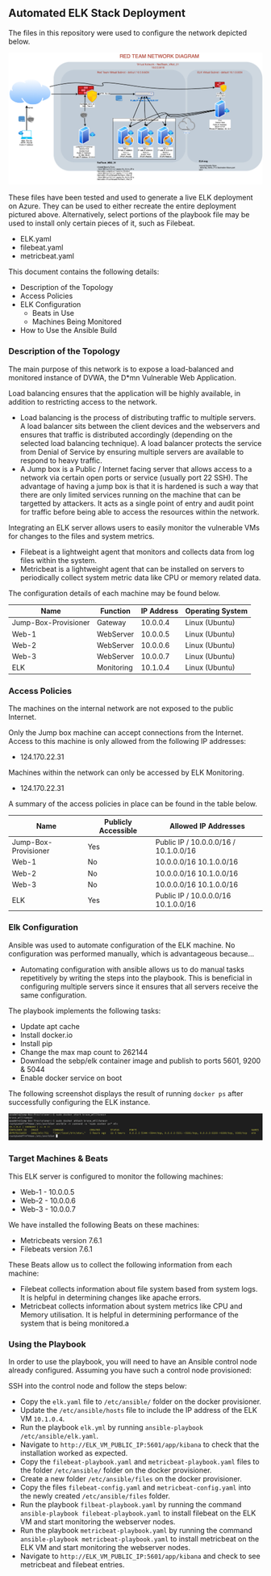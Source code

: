 ## Automated ELK Stack Deployment

The files in this repository were used to configure the network depicted below.

![Red Team Network Diagram](Ansible/RedTeam_ELK_NetworkDiagram.png)

These files have been tested and used to generate a live ELK deployment on Azure. They can be used to either recreate the entire deployment pictured above. Alternatively, select portions of the playbook file may be used to install only certain pieces of it, such as Filebeat.

  - ELK.yaml
  - filebeat.yaml
  - metricbeat.yaml

This document contains the following details:
- Description of the Topology
- Access Policies
- ELK Configuration
  - Beats in Use
  - Machines Being Monitored
- How to Use the Ansible Build


### Description of the Topology

The main purpose of this network is to expose a load-balanced and monitored instance of DVWA, the D*mn Vulnerable Web Application.

Load balancing ensures that the application will be highly available, in addition to restricting access to the network.
- Load balancing is the process of distributing traffic to multiple servers. A load balancer sits between the client devices and the webservers and ensures that traffic is distributed accordingly (depending on the selected load balancing technique). A load balancer protects the service from Denial of Service by ensuring multiple servers are available to respond to heavy traffic. 
- A Jump box is a Public / Internet facing server that allows access to a network via certain open ports or service (usually port 22 SSH). The advantage of having a jump box is that it is hardened is such a way that there are only limited services running on the machine that can be targetted by attackers. It acts as a single point of entry and audit point for traffic before being able to access the resources within the network.

Integrating an ELK server allows users to easily monitor the vulnerable VMs for changes to the files and system metrics.
- Filebeat is a lightweight agent that monitors and collects data from log files within the system.
- Metricbeat is a lightweight agent that can be installed on servers to periodically collect system metric data like CPU or memory related data.

The configuration details of each machine may be found below.


| Name     | Function | IP Address | Operating System |
|----------|----------|------------|------------------|
| Jump-Box-Provisioner | Gateway  | 10.0.0.4   | Linux (Ubuntu)   |
| Web-1    | WebServer         | 10.0.0.5           | Linux (Ubuntu)                 |
| Web-2    | WebServer         | 10.0.0.6           | Linux (Ubuntu)                 |
| Web-3    | WebServer         | 10.0.0.7           | Linux (Ubuntu)                 |
| ELK    | Monitoring         | 10.1.0.4          | Linux (Ubuntu)                 |

### Access Policies

The machines on the internal network are not exposed to the public Internet. 

Only the Jump box machine can accept connections from the Internet. Access to this machine is only allowed from the following IP addresses:
- 124.170.22.31

Machines within the network can only be accessed by ELK Monitoring.
- 124.170.22.31

A summary of the access policies in place can be found in the table below.

| Name     | Publicly Accessible | Allowed IP Addresses |
|----------|---------------------|----------------------|
| Jump-Box-Provisioner | Yes         | Public IP / 10.0.0.0/16 / 10.1.0.0/16   |
|    Web-1      | No                    | 10.0.0.0/16 10.1.0.0/16                     |
|    Web-2     | No                    | 10.0.0.0/16  10.1.0.0/16                   |
|    Web-3     | No                    | 10.0.0.0/16  10.1.0.0/16                   |
|    ELK    | Yes                    | Public IP / 10.0.0.0/16  10.1.0.0/16                   |

### Elk Configuration

Ansible was used to automate configuration of the ELK machine. No configuration was performed manually, which is advantageous because...
- Automating configuration with ansible allows us to do manual tasks repetitively by writing the steps into the playbook. This is beneficial in configuring multiple servers since it ensures that all servers receive the same configuration. 

The playbook implements the following tasks:
- Update apt cache
- Install docker.io
- Install pip
- Change the max map count to 262144
- Download the sebp/elk container image and publish to ports 5601, 9200 & 5044
- Enable docker service on boot

The following screenshot displays the result of running `docker ps` after successfully configuring the ELK instance.


![docker ps output](Ansible/docker_ps_output.png)

### Target Machines & Beats
This ELK server is configured to monitor the following machines:
- Web-1 - 10.0.0.5
- Web-2 - 10.0.0.6
- Web-3 - 10.0.0.7

We have installed the following Beats on these machines:
- Metricbeats version 7.6.1
- Filebeats version 7.6.1

These Beats allow us to collect the following information from each machine:
- Filebeat collects information about file system based from system logs. It is helpful in determining changes like apache errors.
- Metricbeat collects information about system metrics like CPU and Memory utilisation. It is helpful in determining performance of the system that is being monitored.a

### Using the Playbook
In order to use the playbook, you will need to have an Ansible control node already configured. Assuming you have such a control node provisioned: 

SSH into the control node and follow the steps below:
- Copy the `elk.yaml` file to `/etc/ansible/` folder on the docker provisioner.
- Update the `/etc/ansible/hosts` file to include the IP address of the ELK VM `10.1.0.4`.
- Run the playbook `elk.yml` by running `ansible-playbook /etc/ansible/elk.yaml`.
- Navigate to `http://ELK_VM_PUBLIC_IP:5601/app/kibana` to check that the installation worked as expected.
- Copy the `filebeat-playbook.yaml` and `metricbeat-playbook.yaml` files to the folder `/etc/ansible/` folder on the docker provisioner.
- Create a new folder `/etc/ansible/files` on the docker provisioner.
- Copy the files `filebeat-config.yaml` and `metricbeat-config.yaml` into the newly created `/etc/ansible/files` folder.
- Run the playbook `filbeat-playbook.yaml` by running the command `ansible-playbook filebeat-playbook.yaml` to install filebeat on the ELK VM and start monitoring the webserver nodes.
- Run the playbook `metricbeat-playbook.yaml` by running the command `ansible-playbook metricbeat-playbook.yaml` to install metricbeat on the ELK VM and start monitoring the webserver nodes.
- Navigate to `http://ELK_VM_PUBLIC_IP:5601/app/kibana` and check to see metricbeat and filebeat entries.

